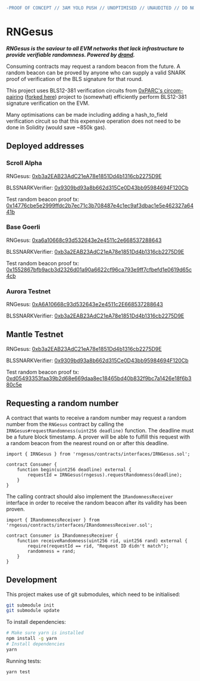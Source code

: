 ```diff
-PROOF OF CONCEPT // 3AM YOLO PUSH // UNOPTIMISED // UNAUDITED // DO NOT USE IN PROD // ET CETERA
```

# RNGesus

**_RNGesus is the saviour to all EVM networks that lack infrastructure to provide verifiable randomness. Powered by [drand](https://drand.love)._**

Consuming contracts may request a random beacon from the future. A random beacon can be proved by anyone who can supply a valid SNARK proof of verification of the BLS signature for that round.

This project uses BLS12-381 verification circuits from [0xPARC's circom-pairing](https://github.com/yi-sun/circom-pairing) ([forked here](https://github.com/kevincharm/circom-pairing)) project to (somewhat) efficiently perform BLS12-381 signature verification on the EVM.

Many optimisations can be made including adding a hash_to_field verification circuit so that this expensive operation does not need to be done in Solidity (would save ~850k gas).

## Deployed addresses

### Scroll Alpha

RNGesus: [0xb3a2EAB23AdC21eA78e1851Dd4b1316cb2275D9E](https://blockscout.scroll.io/address/0xb3a2EAB23AdC21eA78e1851Dd4b1316cb2275D9E)

BLSSNARKVerifier: [0x9309bd93a8b662d315Ce0D43bb95984694F120Cb](https://blockscout.scroll.io/address/0x9309bd93a8b662d315Ce0D43bb95984694F120Cb)

Test random beacon proof tx: [0x14776cbe5e2999ffdc2b7ec71c3b708487e4c1ec9af3dbac1e5e462327a6441b](https://blockscout.scroll.io/tx/0x14776cbe5e2999ffdc2b7ec71c3b708487e4c1ec9af3dbac1e5e462327a6441b)

### Base Goerli

RNGesus: [0xa6a10668c93d532643e2e4511c2e668537288643](https://goerli.basescan.org/address/0xa6a10668c93d532643e2e4511c2e668537288643)

BLSSNARKVerifier: [0xb3a2EAB23AdC21eA78e1851Dd4b1316cb2275D9E](https://goerli.basescan.org/address/0xb3a2eab23adc21ea78e1851dd4b1316cb2275d9e)

Test random beacon proof tx: [0x1552867bfb9acb3d2326d01a90a6622cf96ca793e9ff7cfbefd1e0619d65c4cb](https://goerli.basescan.org/tx/0x1552867bfb9acb3d2326d01a90a6622cf96ca793e9ff7cfbefd1e0619d65c4cb)

### Aurora Testnet

RNGesus: [0xA6A10668c93d532643e2e4511c2E668537288643](https://explorer.testnet.aurora.dev/address/0xA6A10668c93d532643e2e4511c2E668537288643)

BLSSNARKVerifier: [0xb3a2EAB23AdC21eA78e1851Dd4b1316cb2275D9E](https://explorer.testnet.aurora.dev/address/0xb3a2EAB23AdC21eA78e1851Dd4b1316cb2275D9E)

## Mantle Testnet

RNGesus: [0xb3a2EAB23AdC21eA78e1851Dd4b1316cb2275D9E](https://explorer.testnet.mantle.xyz/address/0xb3a2EAB23AdC21eA78e1851Dd4b1316cb2275D9E)

BLSSNARKVerifier: [0x9309bd93a8b662d315Ce0D43bb95984694F120Cb](https://explorer.testnet.mantle.xyz/address/0x9309bd93a8b662d315Ce0D43bb95984694F120Cb)

Test random beacon proof tx: [0xd05493353faa39b2d68e669daa8ec18465bd40b832f9bc7a1426e18f6b380c5e](https://explorer.testnet.mantle.xyz/tx/0xd05493353faa39b2d68e669daa8ec18465bd40b832f9bc7a1426e18f6b380c5e)

## Requesting a random number

A contract that wants to receive a random number may request a random number from the `RNGesus` contract by calling the `IRNGesus#requestRandomness(uint256 deadline)` function. The deadline must be a future block timestamp. A prover will be able to fulfill this request with a random beacon from the nearest round on or after this deadline.

```solidity
import { IRNGesus } from 'rngesus/contracts/interfaces/IRNGesus.sol';

contract Consumer {
    function begin(uint256 deadline) external {
        requestId = IRNGesus(rngesus).requestRandomness(deadline);
    }
}

```

The calling contract should also implement the `IRandomnessReceiver` interface in order to receive the random beacon after its validity has been proven.

```solidity
import { IRandomnessReceiver } from 'rngesus/contracts/interfaces/IRandomnessReceiver.sol';

contract Consumer is IRandomnessReceiver {
    function receiveRandomness(uint256 rid, uint256 rand) external {
        require(requestId == rid, "Request ID didn't match");
        randomness = rand;
    }
}

```

## Development

This project makes use of git submodules, which need to be initialised:

```sh
git submodule init
git submodule update
```

To install dependencies:

```sh
# Make sure yarn is installed
npm install -g yarn
# Install dependencies
yarn
```

Running tests:

```sh
yarn test
```
